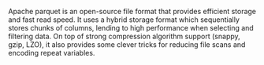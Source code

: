 Apache parquet is an open-source file format that provides efficient storage and fast read speed. It uses a hybrid storage format which sequentially stores chunks of columns, lending to high performance when selecting and filtering data. On top of strong compression algorithm support (snappy, gzip, LZO), it also provides some clever tricks for reducing file scans and encoding repeat variables.